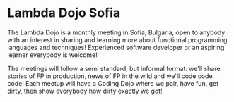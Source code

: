 # Lambda Dojo Sofia

The Lambda Dojo is a monthly meeting in Sofia, Bulgaria, open to anybody with an interest in sharing and learning more about functional programming languages and techniques! Experienced software developer or an aspiring learner everybody is welcome!

The meetings will follow a semi standard, but informal format: we'll share stories of FP in production, news of FP in the wild and we'll code code code! Each meetup will have a Coding Dojo where we pair, have fun, get dirty, then show everybody how dirty exactly we got!
